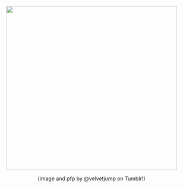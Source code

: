 
  
<p align="center">
  <img width="460" height="440" src="https://64.media.tumblr.com/3d4752d6cec4e55834951ad5fab4ef58/76800dbb33f62146-ab/s400x600/00f12ec689e99c7a589335fc78ca38ad98674247.gifv">
</p>

<p align="center">
(image and pfp by @velvetjump on Tumblr!)
<p
